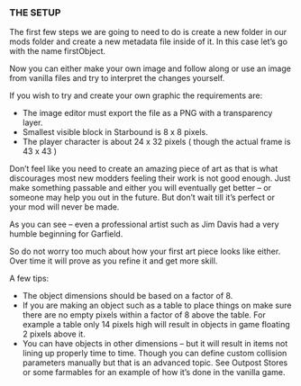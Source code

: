 ### THE SETUP
The first few steps we are going to need to do is create a new folder in our mods folder and create a new metadata file inside of it. In this case let’s go with the name firstObject.  

Now you can either make your own image and follow along or use an image from vanilla files and try to interpret the changes yourself.  

If you wish to try and create your own graphic the requirements are:  
- The image editor must export the file as a PNG with a transparency layer.
- Smallest visible block in Starbound is 8 x 8 pixels.
- The player character is about 24 x 32 pixels ( though the actual frame is 43 x 43 )  

Don’t feel like you need to create an amazing piece of art as that is what discourages most new modders feeling their work is not good enough. Just make something passable and either you will eventually get better – or someone may help you out in the future. But don’t wait till it’s perfect or your mod will never be made.

As you can see – even a professional artist such as Jim Davis had a very humble beginning for Garfield.  

So do not worry too much about how your first art piece looks like either. Over time it will prove as you refine it and get more skill.  

A few tips:

- The object dimensions should be based on a factor of 8.
- If you are making an object such as a table to place things on make sure there are no empty pixels within a factor of 8 above the table. For example a table only 14 pixels high will result in objects in game floating 2 pixels above it.
- You can have objects in other dimensions – but it will result in items not lining up properly time to time. Though you can define custom collision parameters manually but that is an advanced topic. See Outpost Stores or some farmables for an example of how it’s done in the vanilla game.
